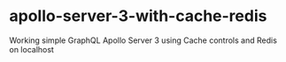 # apollo-server-3-with-cache-redis
Working simple GraphQL Apollo Server 3 using Cache controls and Redis on localhost

